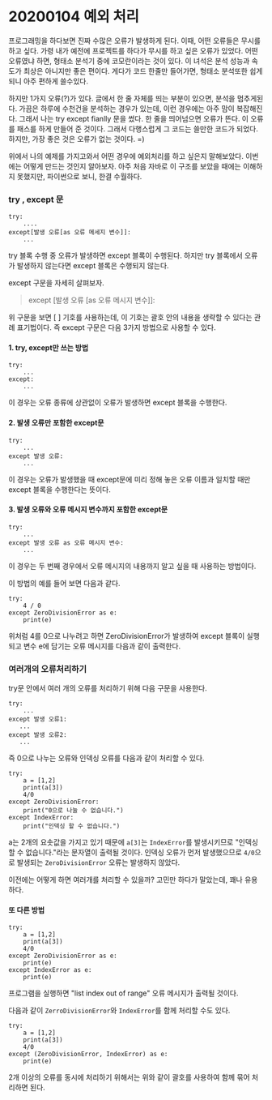 # 20200104 예외 처리



프로그래밍을 하다보면 진짜 수많은 오류가 발생하게 된다. 이때, 어떤 오류들은 무시를 하고 싶다. 가령 내가 예전에 프로젝트를 하다가 무시를 하고 싶은 오류가 있었다. 어떤 오류였냐 하면, 형태소 분석기 중에 코모란이라는 것이 있다. 이 녀석은 분석 성능과 속도가 최상은 아니지만 좋은 편이다. 게다가 코드 한줄만 들어가면, 형태소 분석또한 쉽게 되니 아주 편하게 쓸수있다. 

하지만 1가지 오류(?)가 있다. 글에서 한 줄 자체를 띄는 부분이 있으면, 분석을 멈추게된다. 가끔은 하루에 수천건을 분석하는 경우가 있는데, 이런 경우에는 아주 맘이 복잡해진다. 그래서 나는 try except fianlly 문을 썼다. 한 줄을 띄어넘으면 오류가 뜬다. 이 오류를 패스를 하게 만들어 준 것이다. 그래서 다행스럽게 그 코드는 쓸만한 코드가 되었다. 하지만, 가장 좋은 것은 오류가 없는 것이다. =)

위에서 나의 예제를 가지고와서 어떤 경우에 예외처리를 하고 싶은지 말해보았다. 이번에는 어떻게 만드는 것인지 알아보자. 아주 처음 자바로 이 구조를 보았을 때에는 이해하지 못했지만, 파이썬으로 보니, 한결 수월하다.



### try , except 문

```
try:
	....
except[발생 오류[as 오류 메세지 변수]]:
	...
```

try 블록 수행 중 오류가 발생하면 except 블록이 수행된다. 하지만 try 블록에서 오류가 발생하지 않는다면 except 블록은 수행되지 않는다.

except 구문을 자세히 살펴보자.

> except [발생 오류 [as 오류 메시지 변수]]:

위 구문을 보면 [ ] 기호를 사용하는데, 이 기호는 괄호 안의 내용을 생략할 수 있다는 관례 표기법이다. 즉 except 구문은 다음 3가지 방법으로 사용할 수 있다.

#### **1. try, except만 쓰는 방법**

```
try:
    ...
except:
    ...
```

이 경우는 오류 종류에 상관없이 오류가 발생하면 except 블록을 수행한다.

#### **2. 발생 오류만 포함한 except문**

```
try:
    ...
except 발생 오류:
    ...
```

이 경우는 오류가 발생했을 때 except문에 미리 정해 놓은 오류 이름과 일치할 때만 except 블록을 수행한다는 뜻이다.

#### **3. 발생 오류와 오류 메시지 변수까지 포함한 except문**

```
try:
    ...
except 발생 오류 as 오류 메시지 변수:
    ...
```

이 경우는 두 번째 경우에서 오류 메시지의 내용까지 알고 싶을 때 사용하는 방법이다.

이 방법의 예를 들어 보면 다음과 같다.

```
try:
    4 / 0
except ZeroDivisionError as e:
    print(e)
```

위처럼 4를 0으로 나누려고 하면 ZeroDivisionError가 발생하여 except 블록이 실행되고 변수 e에 담기는 오류 메시지를 다음과 같이 출력한다.



### 여러개의 오류처리하기

try문 안에서 여러 개의 오류를 처리하기 위해 다음 구문을 사용한다.

```
try:
    ...
except 발생 오류1:
   ... 
except 발생 오류2:
   ...
```

즉 0으로 나누는 오류와 인덱싱 오류를 다음과 같이 처리할 수 있다.

```
try:
    a = [1,2]
    print(a[3])
    4/0
except ZeroDivisionError:
    print("0으로 나눌 수 없습니다.")
except IndexError:
    print("인덱싱 할 수 없습니다.")
```

a는 2개의 요솟값을 가지고 있기 때문에 `a[3]`는 `IndexError`를 발생시키므로 "인덱싱할 수 없습니다."라는 문자열이 출력될 것이다. 인덱싱 오류가 먼저 발생했으므로 `4/0`으로 발생되는 `ZeroDivisionError` 오류는 발생하지 않았다.

이전에는 어떻게 하면 여러개를 처리할 수 있을까? 고민만 하다가 말았는데, 꽤나 유용하다.



#### 또 다른 방법

```
try:
    a = [1,2]
    print(a[3])
    4/0
except ZeroDivisionError as e:
    print(e)
except IndexError as e:
    print(e)
```

프로그램을 실행하면 "list index out of range" 오류 메시지가 출력될 것이다.



다음과 같이 `ZerroDivisionError`와 `IndexError`를 함께 처리할 수도 있다.

```
try:
    a = [1,2]
    print(a[3])
    4/0
except (ZeroDivisionError, IndexError) as e:
    print(e)
```

2개 이상의 오류를 동시에 처리하기 위해서는 위와 같이 괄호를 사용하여 함께 묶어 처리하면 된다.











